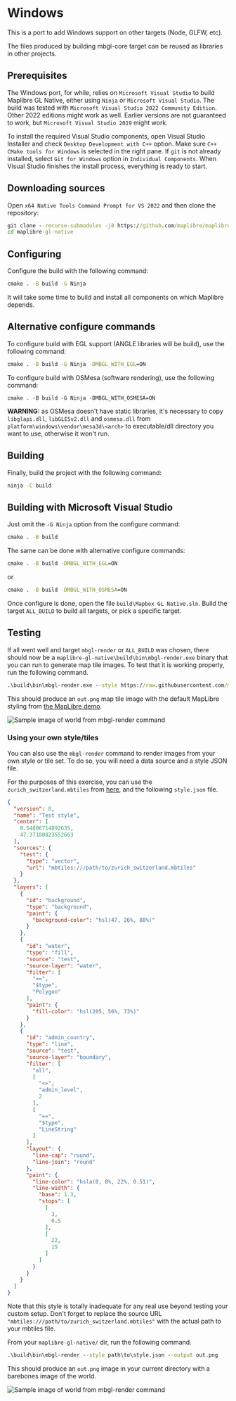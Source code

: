 # Windows

This is a port to add Windows support on other targets (Node, GLFW, etc).

The files produced by building mbgl-core target can be reused as libraries in other projects.

## Prerequisites

The Windows port, for while, relies on `Microsoft Visual Studio` to build Maplibre GL Native, either using `Ninja` or `Microsoft Visual Studio`. The build was tested with `Microsoft Visual Studio 2022 Community Edition`. Other 2022 editions might work as well. Earlier versions are not guaranteed to work, but `Microsoft Visual Studio 2019` might work.

To install the required Visual Studio components, open Visual Studio Installer and check `Desktop Development with C++` option. Make sure `C++ CMake tools for Windows` is selected in the right pane. If `git` is not already installed, select `Git for Windows` option in `Individual Components`. When Visual Studio finishes the install process, everything is ready to start.

## Downloading sources

Open `x64 Native Tools Command Prompt for VS 2022` and then clone the repository:

```cmd
git clone --recurse-submodules -j8 https://github.com/maplibre/maplibre-gl-native.git
cd maplibre-gl-native
```

## Configuring

Configure the build with the following command:

```cmd
cmake . -B build -G Ninja
```

It will take some time to build and install all components on which Maplibre depends.

## Alternative configure commands

To configure build with EGL support (ANGLE libraries will be build), use the following command:

```cmd
cmake . -B build -G Ninja -DMBGL_WITH_EGL=ON
```

To configure build with OSMesa (software rendering), use the following command:

```
cmake . -B build -G Ninja -DMBGL_WITH_OSMESA=ON
```

**WARNING:** as OSMesa doesn't have static libraries, it's necessary to copy `libglapi.dll`, `libGLESv2.dll` and `osmesa.dll` from `platform\windows\vendor\mesa3d\<arch>` to executable/dll directory you want to use, otherwise it won't run.

## Building

Finally, build the project with the following command:

```cmd
ninja -C build
```

## Building with Microsoft Visual Studio

Just omit the `-G Ninja` option from the configure command:

```cmd
cmake . -B build
```

The same can be done with alternative configure commands:

```cmd
cmake . -B build -DMBGL_WITH_EGL=ON
```
or
```cmd
cmake . -B build -DMBGL_WITH_OSMESA=ON
```

Once configure is done, open the file `build\Mapbox GL Native.sln`. Build the target `ALL_BUILD` to build all targets, or pick a specific target.

## Testing

If all went well and target `mbgl-render` or `ALL_BUILD` was chosen, there should now be a `maplibre-gl-native\build\bin\mbgl-render.exe` binary that you can run to generate map tile images. To test that it is working properly, run the following command.

```cmd
.\build\bin\mbgl-render.exe --style https://raw.githubusercontent.com/maplibre/demotiles/gh-pages/style.json --output out.png
```

This should produce an `out.png` map tile image with the default MapLibre styling from [the MapLibre demo](https://maplibre.org/).

![Sample image of world from mbgl-render command](/misc/sample-maplibre-style-mbgl-render-out.png)

### Using your own style/tiles 

You can also use the `mbgl-render` command to render images from your own style or tile set. To do so, you will need a data source and a style JSON file.

For the purposes of this exercise, you can use the `zurich_switzerland.mbtiles` from [here](https://github.com/acalcutt/tileserver-gl/releases/download/test_data/zurich_switzerland.mbtiles), and the following `style.json` file.

```json
{
  "version": 8,
  "name": "Test style",
  "center": [
    8.54806714892635,
    47.37180823552663
  ],
  "sources": {
    "test": {
      "type": "vector",
      "url": "mbtiles:///path/to/zurich_switzerland.mbtiles"
    }
  },
  "layers": [
    {
      "id": "background",
      "type": "background",
      "paint": {
        "background-color": "hsl(47, 26%, 88%)"
      }
    },
    {
      "id": "water",
      "type": "fill",
      "source": "test",
      "source-layer": "water",
      "filter": [
        "==",
        "$type",
        "Polygon"
      ],
      "paint": {
        "fill-color": "hsl(205, 56%, 73%)"
      }
    },
    {
      "id": "admin_country",
      "type": "line",
      "source": "test",
      "source-layer": "boundary",
      "filter": [
        "all",
        [
          "<=",
          "admin_level",
          2
        ],
        [
          "==",
          "$type",
          "LineString"
        ]
      ],
      "layout": {
        "line-cap": "round",
        "line-join": "round"
      },
      "paint": {
        "line-color": "hsla(0, 8%, 22%, 0.51)",
        "line-width": {
          "base": 1.3,
          "stops": [
            [
              3,
              0.5
            ],
            [
              22,
              15
            ]
          ]
        }
      }
    }
  ]
}
```

Note that this style is totally inadequate for any real use beyond testing your custom setup. Don't forget to replace the source URL `"mbtiles:///path/to/zurich_switzerland.mbtiles"` with the actual path to your mbtiles file.

From your `maplibre-gl-native/` dir, run the following command.

```cmd
.\build\bin\mbgl-render --style path\to\style.json --output out.png
```

This should produce an `out.png` image in your current directory with a barebones image of the world.

![Sample image of world from mbgl-render command](/misc/sample-barebones-mbgl-render-out.png)
